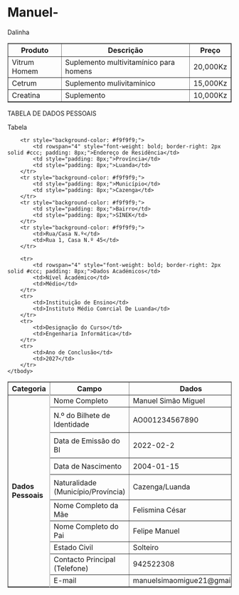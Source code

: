 


# Manuel-
Dalinha 


<table border="1">
  <tr>
    <th>Produto</th>
    <th>Descrição</th>
    <th>Preço</th>
  </tr>
  <tr>
    <td>Vitrum Homem</td>
    <td>Suplemento multivitamínico para homens</td>
    <td> 20,000Kz</td>
  </tr>
  <tr>
    <td>Cetrum</td>
    <td>Suplemento mulivitamínico</td>
    <td>15,000Kz</td>
  </tr>
  <tr>
    <td>Creatina</td>
    <td>Suplemento</td>
    <td>10,000Kz</td>
  </tr>
</table>


TABELA DE DADOS PESSOAIS 

<table border="1" 
    <td>
        Tabela
    </caption>
    <thead>
        <tr>
            <th>Categoria</th>
            <th>Campo</th>
            <th>Dados</th>
        </tr>
    </thead>
    <tbody>
        <tr>
            <td rowspan="10" style="font-weight: bold; border-right: 2px solid #ccc; padding: 8px;">Dados Pessoais</td>
            <td>Nome Completo</td>
            <td>Manuel Simão Miguel</td>
        </tr>
        <tr>
            <td style="padding: 8px;">N.º do Bilhete de Identidade</td>
            <td style="padding: 8px;">AO001234567890</td>
        </tr>
        <tr>
            <td style="padding: 8px;">Data de Emissão do BI</td>
            <td style="padding: 8px;">2022-02-2</td>
        </tr>
        <tr>
            <td style="padding: 8px;">Data de Nascimento</td>
            <td style="padding: 8px;">2004-01-15</td>
        </tr>
        <tr>
            <td style="padding: 8px;">Naturalidade (Município/Província)</td>
            <td style= <td>Cazenga/Luanda</td>
        </tr>
        <tr>
            <td>Nome Completo da Mãe</td>
            <td>Felismina César</td>
        </tr>
        <tr>
            <td>Nome Completo do Pai</td>
            <td> Felipe Manuel</td>
        </tr>
        <tr>
            <td>Estado Civil</td>
            <td>Solteiro</td>
        </tr>
        <tr>
            <td>Contacto Principal (Telefone)</td>
            <td>942522308</td>
        </tr>
        <tr>
            <td>E-mail</td>
            <td>manuelsimaomigue21@gmail.com</td>
        </tr>

        <tr style="background-color: #f9f9f9;">
            <td rowspan="4" style="font-weight: bold; border-right: 2px solid #ccc; padding: 8px;">Endereço de Residência</td>
            <td style="padding: 8px;">Província</td>
            <td style="padding: 8px;">Luanda</td>
        </tr>
        <tr style="background-color: #f9f9f9;">
            <td style="padding: 8px;">Município</td>
            <td style="padding: 8px;">Cazenga</td>
        </tr>
        <tr style="background-color: #f9f9f9;">
            <td style="padding: 8px;">Bairro</td>
            <td style="padding: 8px;">SINEK</td>
        </tr>
        <tr style="background-color: #f9f9f9;">
            <td>Rua/Casa N.º</td>
            <td>Rua 1, Casa N.º 45</td>
        </tr>

        <tr>
            <td rowspan="4" style="font-weight: bold; border-right: 2px solid #ccc; padding: 8px;">Dados Académicos</td>
            <td>Nível Académico</td>
            <td>Médio</td>
        </tr>
        <tr>
            <td>Instituição de Ensino</td>
            <td>Instituto Médio Comrcial De Luanda</td>
        </tr>
        <tr>
            <td>Designação do Curso</td>
            <td>Engenharia Informática</td>
        </tr>
        <tr>
            <td>Ano de Conclusão</td>
            <td>2027</td>
        </tr>
    </tbody>
</table>





